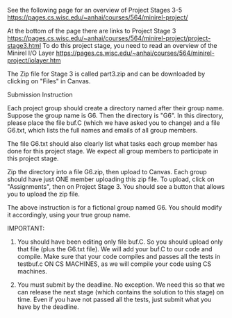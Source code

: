 See the following page for an overview of Project Stages 3-5
https://pages.cs.wisc.edu/~anhai/courses/564/minirel-project/


At the bottom of the page there are links to Project Stage 3
https://pages.cs.wisc.edu/~anhai/courses/564/minirel-project/project-stage3.html
To do this project stage, you need to read an overview of the Minirel I/O Layer
https://pages.cs.wisc.edu/~anhai/courses/564/minirel-project/iolayer.htm

The Zip file for Stage 3 is called part3.zip and can be downloaded by clicking on "Files" in Canvas. 

Submission Instruction

Each project group should create a directory named after their group name. Suppose the group name is G6. Then the directory is "G6". In this directory, please place the file buf.C (which we have asked you to change) and a file G6.txt, which lists the full names and emails of all group members. 

The file G6.txt should also clearly list what tasks each group member has done for this project stage. We expect all group members to participate in this project stage. 

Zip the directory into a file G6.zip, then upload to Canvas. Each group should have just ONE member uploading this zip file. To upload, click on "Assignments", then on Project Stage 3. You should see a button that allows you to upload the zip file. 

The above instruction is for a fictional group named G6. You should modify it accordingly, using your true group name. 

IMPORTANT: 
1) You should have been editing only file buf.C. So you should upload only that file (plus the G6.txt file). We will add your buf.C to our code and compile. Make sure that your code compiles and passes all the tests in testbuf.c ON CS MACHINES, as we will compile your code using CS machines. 

2) You must submit by the deadline. No exception. We need this so that we can release the next stage (which contains the solution to this stage) on time. Even if you have not passed all the tests, just submit what you have by the deadline. 
